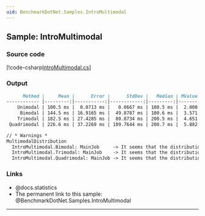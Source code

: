 ```yaml
---
uid: BenchmarkDotNet.Samples.IntroMultimodal
---
```


## Sample: IntroMultimodal


### Source code

[!code-csharp[IntroMultimodal.cs](../../../samples/BenchmarkDotNet.Samples/IntroMultimodal.cs)]

### Output

```markdown
      Method |     Mean |      Error |      StdDev |   Median | MValue |
------------ |---------:|-----------:|------------:|---------:|-------:|
    Unimodal | 100.5 ms |  0.0713 ms |   0.0667 ms | 100.5 ms |  2.000 |
     Bimodal | 144.5 ms | 16.9165 ms |  49.8787 ms | 100.6 ms |  3.571 |
    Trimodal | 182.5 ms | 27.4285 ms |  80.8734 ms | 200.5 ms |  4.651 |
 Quadrimodal | 226.6 ms | 37.2269 ms | 109.7644 ms | 200.7 ms |  5.882 |

// * Warnings *
MultimodalDistribution
  IntroMultimodal.Bimodal: MainJob     -> It seems that the distribution is bimodal (mValue = 3.57)
  IntroMultimodal.Trimodal: MainJob    -> It seems that the distribution is multimodal (mValue = 4.65)
  IntroMultimodal.Quadrimodal: MainJob -> It seems that the distribution is multimodal (mValue = 5.88)
```

### Links

* @docs.statistics
* The permanent link to this sample: @BenchmarkDotNet.Samples.IntroMultimodal

---